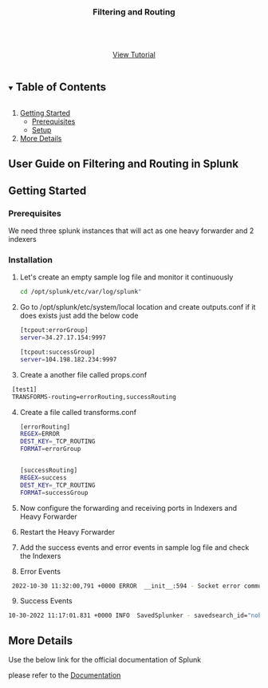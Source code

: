 


<p align="center">
  <h3 align="center">Filtering and Routing</h3>

  <p align="center">
    <br />
    <br />
    <br />
    <a href="https://www.youtube.com/watch?v=KGWZ_CxJ43g">View Tutorial</a>
  </p>
</p>



<!-- TABLE OF CONTENTS -->
<details open="open">
  <summary><h2 style="display: inline-block">Table of Contents</h2></summary>
  <ol>
    <li>
      <a href="#getting-started">Getting Started</a>
      <ul>
        <li><a href="#prerequisites">Prerequisites</a></li>
        <li><a href="#installation">Setup</a></li>
      </ul>
    </li>
    <li><a href="#More Details">More Details</a></li>
  </ol>
</details>



<!-- ABOUT THE PROJECT -->
## User Guide on Filtering and Routing in Splunk





<!-- GETTING STARTED -->
## Getting Started



### Prerequisites

 We need three splunk instances that will act as one heavy forwarder and 2 indexers 

### Installation

1. Let's create an empty sample log file and monitor it continuously 
   ```sh
   cd /opt/splunk/etc/var/log/splunk"
   ```
2. Go to /opt/splunk/etc/system/local location and create outputs.conf if it does exists just add the below code
   ```sh
   [tcpout:errorGroup]
   server=34.27.17.154:9997

   [tcpout:successGroup]
   server=104.198.182.234:9997
   ```
 
3. Create a another file called props.conf
  ```sh
   [test1]
   TRANSFORMS-routing=errorRouting,successRouting
   ```

4. Create a file called transforms.conf
   ```sh
   [errorRouting]
   REGEX=ERROR
   DEST_KEY=_TCP_ROUTING
   FORMAT=errorGroup


   [successRouting]
   REGEX=success
   DEST_KEY=_TCP_ROUTING
   FORMAT=successGroup
   ```
 
 
5. Now configure the forwarding and receiving ports in Indexers and Heavy Forwarder

6. Restart the Heavy Forwarder

7. Add the success events and error events in sample log file and check the Indexers

8. Error Events
  ```sh
   2022-10-30 11:32:00,791 +0000 ERROR	__init__:594 - Socket error communicating with splunkd (error=[Errno 111] Connection refused), path = /servicesNS/nobody/system/web-features/feature:quarantine_files
   ```

9. Success Events
  ```sh
10-30-2022 11:17:01.831 +0000 INFO  SavedSplunker - savedsearch_id="nobody;splunk_archiver;Bucket Copy Trigger", search_type="scheduled", search_streaming=0, user="nobody", app="splunk_archiver", savedsearch_name="Bucket Copy Trigger", priority=default, status=success, digest_mode=1, durable_cursor=0, scheduled_time=1667128620, window_time=0, dispatch_time=1667128620, run_time=1.237, result_count=0, alert_actions="", sid="scheduler__nobody_c3BsdW5rX2FyY2hpdmVy__RMD5473cbac83d6c9db7_at_1667128620_1", suppressed=0, thread_id="AlertNotifierWorker-0", workload_pool=""
   ```


<!-- USAGE EXAMPLES -->
## More Details

Use the below link for the official documentation of Splunk

 please refer to the [Documentation](https://docs.splunk.com/Documentation/Splunk/9.0.1/Forwarding/Routeandfilterdatad)





